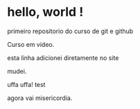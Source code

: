# hello, world !
 primeiro repositorio do curso de git e github

Curso em video.

esta linha adicionei diretamente no site 


mudei.

uffa
uffa!
test

agora vai
misericordia.

